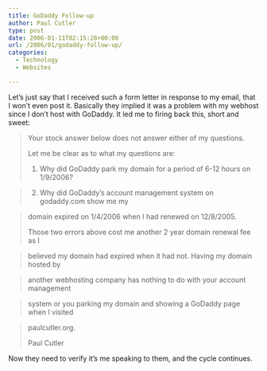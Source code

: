 ```yaml
---
title: GoDaddy Follow-up
author: Paul Cutler
type: post
date: 2006-01-11T02:15:28+00:00
url: /2006/01/godaddy-follow-up/
categories:
  - Technology
  - Websites

---
```

Let&#8217;s just say that I received such a form letter in response to my email, that I won&#8217;t even post it. Basically they implied it was a problem with my webhost since I don&#8217;t host with GoDaddy. It led me to firing back this, short and sweet:

> Your stock answer below does not answer either of my questions.
> 
> Let me be clear as to what my questions are:
> 
> 1. Why did GoDaddy park my domain for a period of 6-12 hours on 1/9/2006?
  
> 2. Why did GoDaddy&#8217;s account management system on godaddy.com show me my
  
> domain expired on 1/4/2006 when I had renewed on 12/8/2005.
> 
> Those two errors above cost me another 2 year domain renewal fee as I
  
> believed my domain had expired when it had not. Having my domain hosted by
  
> another webhosting company has nothing to do with your account management
  
> system or you parking my domain and showing a GoDaddy page when I visited
  
> paulcutler.org.
> 
> Paul Cutler

Now they need to verify it&#8217;s me speaking to them, and the cycle continues.